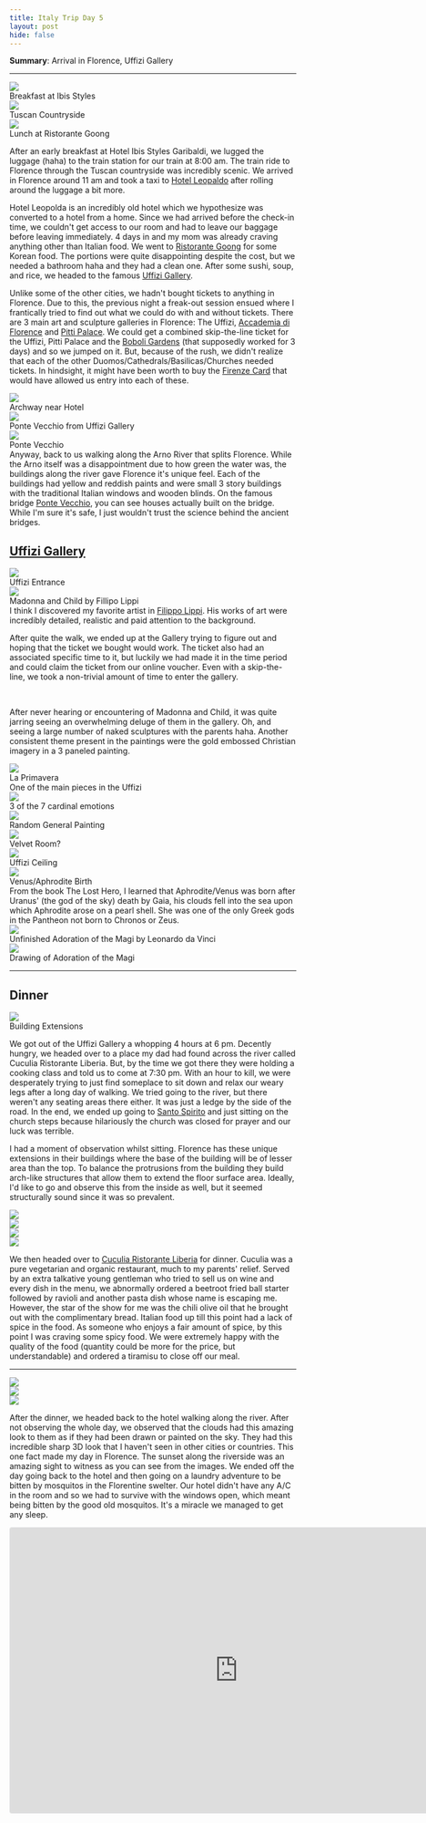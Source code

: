 ```yaml
---
title: Italy Trip Day 5
layout: post
hide: false
---
```


**Summary**: Arrival in Florence, Uffizi Gallery


---

<div class="row">
    <div class="4u 12u$(mobile) item">
        <img src="{{'assets/images/blog/italy_trip/day5/bfast.jpg' | relative_url }}" class="blog-image">
        <figcaption>Breakfast at Ibis Styles</figcaption>
    </div>
    <div class="4u 12u$(mobile) item">
        <img src="{{'assets/images/blog/italy_trip/day5/countryside.jpg' | relative_url }}" class="blog-image">
        <figcaption>Tuscan Countryside</figcaption>
    </div>
    <div class="4u 12u$(mobile) item">
        <img src="{{'assets/images/blog/italy_trip/day5/lunch.jpg' | relative_url }}" class="blog-image">
        <figcaption>Lunch at Ristorante Goong</figcaption>
    </div>
</div>

After an early breakfast at Hotel Ibis Styles Garibaldi, we lugged the luggage (haha) to the train station for our train at 8:00 am. The train ride to Florence through the Tuscan countryside was incredibly scenic. We arrived in Florence around 11 am and took a taxi to [Hotel Leopaldo](https://www.google.com/maps/place/Hotel+Leopolda/@43.7806092,11.2348884,17z/data=!3m1!4b1!4m7!3m6!1s0x132a56ba4863ba8f:0x7c2eabc981fcd3e8!5m1!1s2018-06-10!8m2!3d43.7806092!4d11.2370771) after rolling around the luggage a bit more.

Hotel Leopolda is an incredibly old hotel which we hypothesize was converted to a hotel from a home. Since we had arrived before the check-in time, we couldn't get access to our room and had to leave our baggage before leaving immediately. 4 days in and my mom was already craving anything other than Italian food. We went to [Ristorante Goong](https://www.google.com/maps/place/Ristorante+Goong/@43.7806092,11.2348884,17z/data=!4m7!3m6!1s0x132a56ac2882e817:0x183d3ae6ce6ee184!5m1!1s2018-06-10!8m2!3d43.7728343!4d11.2452828) for some Korean food. The portions were quite disappointing despite the cost, but we needed a bathroom haha and they had a clean one. After some sushi, soup, and rice, we headed to the famous [Uffizi Gallery](https://www.google.com/maps/place/Uffizi+Gallery/@43.7677856,11.2531221,17z/data=!3m2!4b1!5s0x132a540087230dbb:0xff95595eb045fc7b!4m5!3m4!1s0x132a54008dc59081:0xcddeb7c89bf0c4cd!8m2!3d43.7677856!4d11.2553108).

Unlike some of the other cities, we hadn't bought tickets to anything in Florence. Due to this, the previous night a freak-out session ensued where I frantically tried to find out what we could do with and without tickets. There are 3 main art and sculpture galleries in Florence: The Uffizi, [Accademia di Florence](https://www.google.com/maps/place/Academy+Of+Florence+Art+Gallery/@43.776838,11.2565422,17z/data=!4m12!1m6!3m5!1s0x132a5406a8d7312d:0x33d323549615b936!2sAccademia+Gallery!8m2!3d43.776838!4d11.2587309!3m4!1s0x132a541b5298099d:0x913850ffe35c42ed!8m2!3d43.7768169!4d11.2587152) and [Pitti Palace](https://www.google.com/maps/place/Pitti+Palace/@43.7651533,11.2478194,17z/data=!3m1!4b1!4m5!3m4!1s0x132a515441db99f1:0x5cd0cce4e6f1502a!8m2!3d43.7651533!4d11.2500081). We could get a combined skip-the-line ticket for the Uffizi, Pitti Palace and the [Boboli Gardens](https://www.google.com/maps/place/The+Boboli+Gardens/@43.7624972,11.2462109,17z/data=!3m1!4b1!4m5!3m4!1s0x132a515690734e97:0x40c02f73b03d9b2!8m2!3d43.7624972!4d11.2483996) (that supposedly worked for 3 days) and so we jumped on it. But, because of the rush, we didn't realize that each of the other Duomos/Cathedrals/Basilicas/Churches needed tickets. In hindsight, it might have been worth to buy the [Firenze Card](http://www.firenzecard.it/index.php?lang=en) that would have allowed us entry into each of these.

<div class="personal">
    <div class="row">
        <div class="6u 12u$(mobile) item">
            <img src="{{'assets/images/blog/italy_trip/day5/archway.jpg' | relative_url }}" class="blog-image">
            <figcaption>Archway near Hotel</figcaption>
        </div>
        <div class="6u 12u$(mobile) item">
            <img src="{{'assets/images/blog/italy_trip/day5/pontevecchioabove.jpg' | relative_url }}" class="blog-image featured">
            <figcaption>Ponte Vecchio from Uffizi Gallery</figcaption>
        </div>
        <div class="5u 12u$(mobile) item">
            <img src="{{'assets/images/blog/italy_trip/day5/pontevecchio.jpg' | relative_url }}" class="blog-image">
            <figcaption>Ponte Vecchio</figcaption>
        </div>
        <div class="7u 12u$(mobile) item">
            Anyway, back to us walking along the Arno River that splits Florence. While the Arno itself was a disappointment due to how green the water was, the buildings along the river gave Florence it's unique feel. Each of the buildings had yellow and reddish paints and were small 3 story buildings with the traditional Italian windows and wooden blinds. On the famous bridge <a href="https://www.google.com/maps/place/Ponte+Vecchio/@43.767925,11.2509548,17z/data=!3m1!4b1!4m5!3m4!1s0x132a56aaa2dcb667:0x40310ae830e702e8!8m2!3d43.767925!4d11.2531435">Ponte Vecchio</a>, you can see houses actually built on the bridge. While I'm sure it's safe, I just wouldn't trust the science behind the ancient bridges.
        </div>
    </div>
</div>

## [Uffizi Gallery](https://www.uffizi.it/en)

<div class="row">
    <div class="4u 12u$(mobile) item">
        <img src="{{'assets/images/blog/italy_trip/day5/uffizientrance.jpg' | relative_url }}" class="blog-image">
        <figcaption>Uffizi Entrance</figcaption>
    </div>
    <div class="4u 12u$(mobile) item">
        <img src="{{'assets/images/blog/italy_trip/day5/madonnachild.jpg' | relative_url }}" class="blog-image">
        <figcaption>Madonna and Child by Fillipo Lippi</figcaption>
        <div class="figdesc">
            I think I discovered my favorite artist in <a href="https://en.wikipedia.org/wiki/Filippo_Lippi">Filippo Lippi</a>. His works of art were incredibly detailed, realistic and paid attention to the background.
        </div>
    </div>
    <div class="4u 12u$(mobile) item">
        <p>After quite the walk, we ended up at the Gallery trying to figure out and hoping that the ticket we bought would work. The ticket also had an associated specific time to it, but luckily we had made it in the time period and could claim the ticket from our online voucher. Even with a skip-the-line, we took a non-trivial amount of time to enter the gallery.</p>
        <br><p>After never hearing or encountering of Madonna and Child, it was quite jarring seeing an overwhelming deluge of them in the gallery. Oh, and seeing a large number of naked sculptures with the parents haha. Another consistent theme present in the paintings were the gold embossed Christian imagery in a 3 paneled painting.</p>
    </div>
    <div class="6u 12u$(mobile) item">
        <img src="{{'assets/images/blog/italy_trip/day5/laprimavera.jpg' | relative_url }}" class="blog-image">
        <figcaption>La Primavera</figcaption>
        <div class="figdesc margin-bottom">One of the main pieces in the Uffizi</div>
        <img src="{{'assets/images/blog/italy_trip/day5/7cardinalelements.jpg' | relative_url }}" class="blog-image">
        <figcaption class="margin-bottom">3 of the 7 cardinal emotions</figcaption>
        <img src="{{'assets/images/blog/italy_trip/day5/horse.jpg' | relative_url }}" class="blog-image">
        <figcaption>Random General Painting</figcaption>
    </div>
    <div class="6u 12u$(mobile) item">
        <img src="{{'assets/images/blog/italy_trip/day5/velvetroom.jpg' | relative_url }}" class="blog-image">
        <figcaption class="margin-bottom">Velvet Room?</figcaption>
        <img src="{{'assets/images/blog/italy_trip/day5/uffiziceiling.jpg' | relative_url }}" class="blog-image">
        <figcaption class="margin-bottom">Uffizi Ceiling</figcaption>
        <img src="{{'assets/images/blog/italy_trip/day5/aphroditebirth.jpg' | relative_url }}" class="blog-image">
        <figcaption>Venus/Aphrodite Birth</figcaption>
        <div class="figdesc margin-bottom">
            From the book The Lost Hero, I learned that Aphrodite/Venus was born after Uranus' (the god of the sky) death by Gaia, his clouds fell into the sea upon which Aphrodite arose on a pearl shell. She was one of the only Greek gods in the Pantheon not born to Chronos or Zeus.
        </div>
    </div>
</div>

<div class="row">
    <div class="6u 12u$(mobile) item">
        <img src="{{'assets/images/blog/italy_trip/day5/adorationofthemagi.jpg' | relative_url }}" class="blog-image">
        <figcaption>Unfinished Adoration of the Magi by Leonardo da Vinci</figcaption>
    </div>
    <div class="6u 12u$(mobile) item">
        <img src="{{'assets/images/blog/italy_trip/day5/davincidrawing.jpg' | relative_url }}" class="blog-image">
        <figcaption>Drawing of Adoration of the Magi</figcaption>
    </div>
</div>

---

## Dinner

<div class="row">
    <div class="3u 12u$(mobile) item">
        <img src="{{'assets/images/blog/italy_trip/day5/buildingprotrusion.jpg' | relative_url }}" class="blog-image">
        <figcaption>Building Extensions</figcaption>
    </div>
    <div class="9u 12u$(mobile) item">
        <p>We got out of the Uffizi Gallery a whopping 4 hours at 6 pm. Decently hungry, we headed over to a place my dad had found across the river called Cuculia Ristorante Liberia. But, by the time we got there they were holding a cooking class and told us to come at 7:30 pm. With an hour to kill, we were desperately trying to just find someplace to sit down and relax our weary legs after a long day of walking. We tried going to the river, but there weren't any seating areas there either. It was just a ledge by the side of the road. In the end, we ended up going to <a href="https://www.google.com/maps/place/Piazza+Santo+Spirito,+50125+Firenze+FI,+Italy/@43.767925,11.2509548,17z/data=!4m5!3m4!1s0x132a51548f854a1d:0xeb33a9db9013b02f!8m2!3d43.7666376!4d11.2475085">Santo Spirito</a> and just sitting on the church steps because hilariously the church was closed for prayer and our luck was terrible.</p>
        <p>I had a moment of observation whilst sitting. Florence has these unique extensions in their buildings where the base of the building will be of lesser area than the top. To balance the protrusions from the building they build arch-like structures that allow them to extend the floor surface area. Ideally, I'd like to go and observe this from the inside as well, but it seemed structurally sound since it was so prevalent. </p>
    </div>
</div>

<div class="row">
    <div class="3u 12u$(mobile) item">
        <img src="{{'assets/images/blog/italy_trip/day5/dinner1.jpg' | relative_url }}" class="blog-image">
    </div>
    <div class="3u 12u$(mobile) item">
        <img src="{{'assets/images/blog/italy_trip/day5/dinner2.jpg' | relative_url }}" class="blog-image">
    </div>
    <div class="3u 12u$(mobile) item">
        <img src="{{'assets/images/blog/italy_trip/day5/dinner3.jpg' | relative_url }}" class="blog-image">
    </div>
    <div class="3u 12u$(mobile) item">
        <img src="{{'assets/images/blog/italy_trip/day5/dinner4.jpg' | relative_url }}" class="blog-image">
    </div>
</div>

We then headed over to [Cuculia Ristorante Liberia](https://www.google.com/maps/place/Cuculia+Ristorante+Libreria/@43.7682233,11.2438953,17z/data=!3m1!4b1!4m5!3m4!1s0x132a56acabe24ba1:0x56644263a88c6f9!8m2!3d43.7682233!4d11.24608://www.google.com/maps/place/Cuculia+Ristorante+Libreria/@43.7682233,11.2438953,17z/data=!3m1!4b1!4m5!3m4!1s0x132a56acabe24ba1:0x56644263a88c6f9!8m2!3d43.7682233!4d11.246084) for dinner. Cuculia was a pure vegetarian and organic restaurant, much to my parents' relief. Served by an extra talkative young gentleman who tried to sell us on wine and every dish in the menu, we abnormally ordered a beetroot fried ball starter followed by ravioli and another pasta dish whose name is escaping me. However, the star of the show for me was the chili olive oil that he brought out with the complimentary bread. Italian food up till this point had a lack of spice in the food. As someone who enjoys a fair amount of spice, by this point I was craving some spicy food. We were extremely happy with the quality of the food (quantity could be more for the price, but understandable) and ordered a tiramisu to close off our meal. 

---

<div class="row">
    <div class="12u 12u$(mobile) item">
        <img src="{{'assets/images/blog/italy_trip/day5/sunset.jpg' | relative_url }}" class="blog-image">
    </div>
    <div class="4u 12u$(mobile) item">
        <img src="{{'assets/images/blog/italy_trip/day5/verticalsunset.jpg' | relative_url }}" class="blog-image">
    </div>
    <div class="8u 12u$(mobile) item">
        <img src="{{'assets/images/blog/italy_trip/day5/clouds.jpg' | relative_url }}" class="blog-image">
    </div>
</div>

After the dinner, we headed back to the hotel walking along the river. After not observing the whole day, we observed that the clouds had this amazing look to them as if they had been drawn or painted on the sky. They had this incredible sharp 3D look that I haven't seen in other cities or countries. This one fact made my day in Florence. The sunset along the riverside was an amazing sight to witness as you can see from the images. We ended off the day going back to the hotel and then going on a laundry adventure to be bitten by mosquitos in the Florentine swelter. Our hotel didn't have any A/C in the room and so we had to survive with the windows open, which meant being bitten by the good old mosquitos. It's a miracle we managed to get any sleep.


<div class="tripblan">
<iframe width="800px" height="500px" src="https://tripblan.com/map/italy-trip?maplines=true&day=5&color=f25b53&markercolor=f25b53" style="border: #dddddf 1px solid;  border-radius: 3px;"></iframe>
</div>
